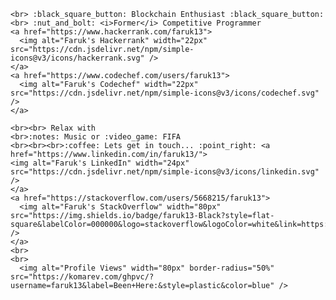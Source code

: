 
<!--
<p align="center">
  <img src="https://i.imgur.com/z36lb6r.gif" width="500px">
  <br><br>
  <samp>
    :wave: <strong>Hi there! </strong>It's <i>Faruk</i>
    <br> I code at <a href="https://www.practo.com/">Practo</a> 
    <br> 🔭 Simplifying and improving the digital healthcare experience.
<!--     <br> :mortar_board: <a href="https://education.github.com/graduation/yearbook?sort=az&page=14&search=faruk13#faruk13">Github Class of 2020</a>  -->
    <br> :black_square_button: Blockchain Enthusiast :black_square_button:
    <br> :nut_and_bolt: <i>Former</i> Competitive Programmer 
    <a href="https://www.hackerrank.com/faruk13"> 
      <img alt="Faruk's Hackerrank" width="22px" src="https://cdn.jsdelivr.net/npm/simple-icons@v3/icons/hackerrank.svg" />
    </a> 
    <a href="https://www.codechef.com/users/faruk13"> 
      <img alt="Faruk's Codechef" width="22px" src="https://cdn.jsdelivr.net/npm/simple-icons@v3/icons/codechef.svg" />
    </a>
<!--     <br><br>
    <img align="center" src="https://github-readme-stats.vercel.app/api/top-langs/?username=faruk13&layout=compact&hide=html&bg_color=000000&text_color=ffd700" alt="faruk13" /> -->
    <br><br> Relax with
    <br>:notes: Music or :video_game: FIFA
    <br><br><br>:coffee: Lets get in touch... :point_right: <a href="https://www.linkedin.com/in/faruk13/">
    <img alt="Faruk's LinkedIn" width="24px" src="https://cdn.jsdelivr.net/npm/simple-icons@v3/icons/linkedin.svg" />
    </a>
    <a href="https://stackoverflow.com/users/5668215/faruk13">
      <img alt="Faruk's StackOverflow" width="80px" src="https://img.shields.io/badge/faruk13-Black?style=flat-square&labelColor=000000&logo=stackoverflow&logoColor=white&link=https://stackoverflow.com/users/5668215/faruk13" />
    </a>
    <br>
    <br>
      <img alt="Profile Views" width="80px" border-radius="50%" src="https://komarev.com/ghpvc/?username=faruk13&label=Been+Here:&style=plastic&color=blue" />
    
 </samp>
 <br> 
</p>

<!--
**faruk13/faruk13** is a ✨ _special_ ✨ repository because its `README.md` (this file) appears on your GitHub profile.

Here are some ideas to get you started:

- 🔭 I’m currently working on ...
- 🌱 I’m currently learning ...
- 👯 I’m looking to collaborate on ...
- 🤔 I’m looking for help with ...
- 💬 Ask me about ...
- 📫 How to reach me: ...
- 😄 Pronouns: ...
- ⚡ Fun fact: ...
-->
